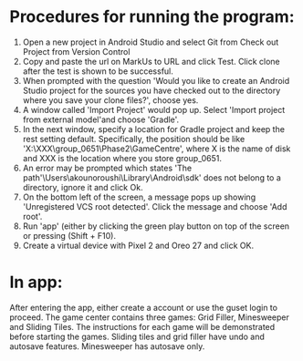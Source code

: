 Procedures for running the program:
============
1. Open a new project in Android Studio and select Git from Check out Project from Version Control
2. Copy and paste the url on MarkUs to URL and click Test. Click clone after the test is shown to be successful.
3. When prompted with the question 'Would you like to create an Android Studio project for the sources you have checked out to the directory where you save your clone files?', choose yes.
4. A window called 'Import Project' would pop up. Select 'Import project from external model'and choose 'Gradle'.
5. In the next window, specify a location for Gradle project and keep the rest setting default. Specifically, the position should be like 'X:\XXX\group_0651\Phase2\GameCentre', where X is the name of disk and XXX is the location where you store group_0651.
6. An error may be prompted which states 'The path'\Users\akounoroushi\Library\Android\sdk' does not belong to a directory, ignore it and click Ok.
7. On the bottom left of the screen, a message pops up showing 'Unregistered VCS root detected'. Click the message and choose 'Add root'.
8. Run 'app' (either by clicking the green play button on top of the screen or pressing (Shift + F10).
9. Create a virtual device with Pixel 2 and Oreo 27 and click OK.

In app:
===
After entering the app, either create a account or use the guset login to proceed.
The game center contains three games: Grid Filler, Minesweeper and Sliding Tiles. The
instructions for each game will be demonstrated before starting the games.
Sliding tiles and grid filler have undo and autosave features. Minesweeper has autosave only.


